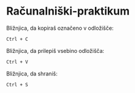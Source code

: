 # Računalniški-praktikum
Bližnjica, da kopiraš označeno v odložišče:
```markdown
Ctrl + C
```
Bližnjica, da prilepiš vsebino odložišča:
```markdown
Ctrl + V
```
Bližnjica, da shraniš:
```markdown
Ctrl + S
```
